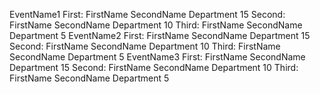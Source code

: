 EventName1  First:  FirstName SecondName Department 15  Second:  FirstName SecondName Department 10  Third:  FirstName SecondName Department 5
EventName2  First:  FirstName SecondName Department 15  Second:  FirstName SecondName Department 10  Third:  FirstName SecondName Department 5
EventName3  First:  FirstName SecondName Department 15  Second:  FirstName SecondName Department 10  Third:  FirstName SecondName Department 5
